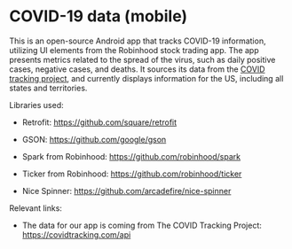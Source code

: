 
# COVID-19 data (mobile)



  

This is an open-source Android app that tracks COVID-19 information, utilizing UI elements from the Robinhood stock trading app. The app presents metrics related to the spread of the virus, such as daily positive cases, negative cases, and deaths. It sources its data from the [COVID tracking project](https://twitter.com/covid19tracking), and currently displays information for the US, including all states and territories.
 

  

Libraries used:

- Retrofit: https://github.com/square/retrofit

- GSON: https://github.com/google/gson

- Spark from Robinhood: https://github.com/robinhood/spark

- Ticker from Robinhood: https://github.com/robinhood/ticker

- Nice Spinner: https://github.com/arcadefire/nice-spinner

  

Relevant links:

- The data for our app is coming from The COVID Tracking Project: https://covidtracking.com/api
